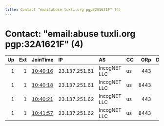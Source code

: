 ```yaml
---
title: Contact "emailabuse tuxli.org pgp32A1621F" (4)
---
```


# Contact: "email:abuse tuxli.org pgp:32A1621F" (4)

|   Up |   Ext | JoinTime                                                                                              | IP            | AS           | CC   |   ORp |   Dirp | OS    | Version   | Nickname   |   eFamMembers |
|-----:|------:|:------------------------------------------------------------------------------------------------------|:--------------|:-------------|:-----|------:|-------:|:------|:----------|:-----------|--------------:|
|    1 |     1 | [10:40:16](https://nusenu.github.io/OrNetStats/w/relay/1D7EBE2ADBEF0353AA77C579CD013B5CF82E740D.html) | 23.137.251.61 | IncogNET LLC | us   |   443 |      0 | Linux | 0.4.7.10  | bauruine   |            56 |
|    1 |     1 | [10:40:18](https://nusenu.github.io/OrNetStats/w/relay/B558F456FB410E6CDF3D33AC5EB5305D66DA8B19.html) | 23.137.251.61 | IncogNET LLC | us   |  8443 |      0 | Linux | 0.4.7.10  | bauruine   |            56 |
|    1 |     1 | [10:40:21](https://nusenu.github.io/OrNetStats/w/relay/8448046947FFDBBB4EB2B961183C48A84D0D6433.html) | 23.137.251.62 | IncogNET LLC | us   |   443 |      0 | Linux | 0.4.7.10  | bauruine   |            56 |
|    1 |     1 | [10:41:57](https://nusenu.github.io/OrNetStats/w/relay/25C4CD8E3FAC3F58775A9B23C05ED98031FF2C9D.html) | 23.137.251.62 | IncogNET LLC | us   |  8443 |      0 | Linux | 0.4.7.10  | bauruine   |            56 |
